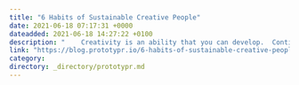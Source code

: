 ```yaml
---
title: "6 Habits of Sustainable Creative People"
date: 2021-06-18 07:17:31 +0000
dateadded: 2021-06-18 14:27:22 +0100
description: "    Creativity is an ability that you can develop.  Continue reading on Prototypr »  "
link: "https://blog.prototypr.io/6-habits-of-sustainable-creative-people-c531b0057746?source=rss----eb297ea1161a---4"
category:
directory: _directory/prototypr.md
---
```

